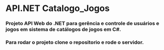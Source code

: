 # API.NET Catalogo_Jogos

### Projeto API Web do .NET para gerência e controle de usuários e jogos em sistema de catálogos de jogos em C#.

### Para rodar o projeto clone o repositorio e rode o servidor.
